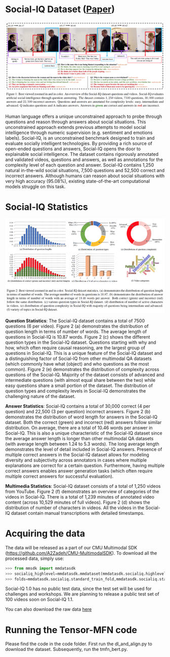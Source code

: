 # Social-IQ Dataset ([Paper](http://openaccess.thecvf.com/content_CVPR_2019/papers/Zadeh_Social-IQ_A_Question_Answering_Benchmark_for_Artificial_Social_Intelligence_CVPR_2019_paper.pdf))
![alt text](https://github.com/A2Zadeh/Social-IQ/blob/master/teaser.png)

Human language offers a unique unconstrained approach to probe through questions and reason through answers about social situations. This unconstrained approach extends previous attempts to model social intelligence through numeric supervision (e.g. sentiment and emotions labels). Social-IQ, is an unconstrained benchmark designed to train and evaluate socially intelligent technologies. By providing a rich source of open-ended questions and answers, Social-IQ opens the door to explainable social intelligence. The dataset contains rigorously annotated and validated videos, questions and answers, as well as annotations for the complexity level of each question and answer. Social-IQ contains 1,250 natural in-the-wild social situations, 7,500 questions and 52,500 correct and incorrect answers. Although humans can reason about social situations with very high accuracy (95.08%), existing state-of-the-art computational models struggle on this task.

# Social-IQ Statistics

![alt text](https://github.com/A2Zadeh/Social-IQ/blob/master/stats.png)

**Question Statistics**: The Social-IQ dataset contains a total of 7500 questions (6 per video). Figure 2 (a) demonstrates
the distribution of question length in terms of number of words. The average length of questions in Social-IQ is 10.87 words. Figure 2 (c) shows the different question types in the Social-IQ dataset. Questions starting with why and how, which often require causal reasoning, are the largest group of questions in Social-IQ. This is a unique feature of the Social-IQ dataset and a distinguishing factor of Social-IQ from other multimodal QA datasets (which commonly have what (object) and who questions as the most common). Figure 2 (e) demonstrates the distribution of complexity across questions of the Social-IQ. Majority of the dataset consists of advanced and intermediate questions (with almost equal share between the two) while easy questions share a small portion of the dataset. The distribution of question types and complexity levels in Social-IQ demonstrates the challenging nature of the dataset.

**Answer Statistics**: Social-IQ contains a total of 30,000 correct (4 per question) and 22,500 (3 per question) incorrect answers. Figure 2 (b) demonstrates the distribution of word length for answers in the Social-IQ dataset. Both the correct (green) and incorrect (red) answers follow similar distribution. On average, there are a total of 10.46 words per answer in Social-IQ. This is also a unique characteristic of the Social-IQ dataset since the average answer length is longer than other multimodal QA datasets (with average length between 1.24 to 5.3 words). The long average length demonstrates the level of detail included in Social-IQ answers. Presence of multiple correct answers in the Social-IQ dataset allows for modeling diversity and subjectivity across annotators in cases where multiple explanations are correct for a certain question. Furthermore, having multiple correct answers enables answer generation tasks (which often require multiple correct answers for successful evaluation).

**Multimedia Statistics**: Social-IQ dataset consists of a total of 1,250 videos from YouTube. Figure 2 (f) demonstrates an overview of categories of the videos in Social-IQ. There is a total of 1,239 minutes of annotated video content (across 10,529 minutes of full videos). Figure 2 (d) shows the distribution of number of characters in videos. All the videos in the Social-IQ dataset contain manual transcriptions with detailed timestamps.

# Acquiring the data
The data will be released as a part of our CMU Multimodal SDK (https://github.com/A2Zadeh/CMU-MultimodalSDK). To download all the processed data, simply use:

```python
>>> from mmsdk import mmdatasdk
>>> socialiq_highlevel=mmdatasdk.mmdataset(mmdatasdk.socialiq.highlevel,'socialiq/')
>>> folds=mmdatasdk.socialiq.standard_train_fold,mmdatasdk.socialiq.standard_valid_fold
``` 

Social-IQ 1.0 has no public test data, since the test set will be used for challenges and workshops. We are planning to release a public test set of 100 videos soon on Social-IQ 1.1.  

You can also download the raw data [here](http://immortal.multicomp.cs.cmu.edu/raw_datasets/Social-IQ.zip)


# Running the Tensor-MFN code

Please find the code in the code folder. First run the dl_and_align.py to download the dataset. Subsequently, run the tmfn_bert.py. 
